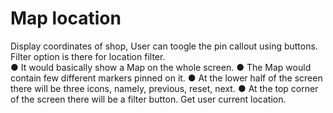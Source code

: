 # Map location
Display coordinates of shop, 
User can toogle the pin callout using buttons. 
Filter option is there for location filter.  
● It would basically show a Map on the whole screen.
● The Map would contain few different markers pinned on it. 
● At the lower half of the screen there will be three icons, namely, previous, reset, next. ● At the top corner of the screen there will be a filter button.  Get user current location.
